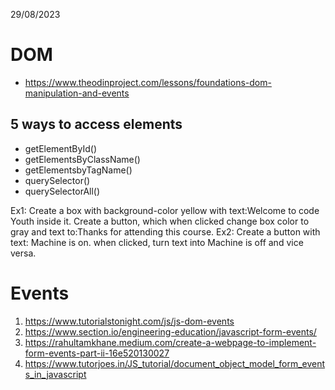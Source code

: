 29/08/2023
# DOM
- https://www.theodinproject.com/lessons/foundations-dom-manipulation-and-events
## 5 ways to access elements
- getElementById()
- getElementsByClassName()
- getElementsbyTagName()
- querySelector()
- querySelectorAll()

Ex1: Create a box with background-color yellow with text:Welcome to code Youth inside it. Create a button, which when clicked change box color to gray and text to:Thanks for attending this course.
Ex2: Create a button with text: Machine is on. when clicked, turn text into Machine is off and vice versa.

# Events
1. https://www.tutorialstonight.com/js/js-dom-events
2. https://www.section.io/engineering-education/javascript-form-events/
3. https://rahultamkhane.medium.com/create-a-webpage-to-implement-form-events-part-ii-16e520130027
4. https://www.tutorjoes.in/JS_tutorial/document_object_model_form_events_in_javascript
